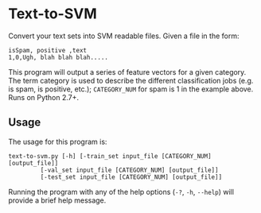 # Text-to-SVM

Convert your text sets into SVM readable files. Given a file in the form:

    isSpam, positive ,text
    1,0,Ugh, blah blah blah.....

This program will output a series of feature vectors for a given category. The
term category is used to describe the different classification jobs (e.g. is
spam, is positive, etc.); ``CATEGORY_NUM`` for spam is 1 in the example above.
Runs on Python 2.7+.

## Usage

The usage for this program is:

    text-to-svm.py [-h] [-train_set input_file [CATEGORY_NUM] [output_file]]
             [-val_set input_file [CATEGORY_NUM] [output_file]]
             [-test_set input_file [CATEGORY_NUM] [output_file]]

Running the program with any of the help options (``-?``, ``-h``, ``--help``) will provide a brief help message.
